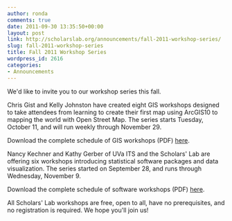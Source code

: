 ```yaml
---
author: ronda
comments: true
date: 2011-09-30 13:35:50+00:00
layout: post
link: http://scholarslab.org/announcements/fall-2011-workshop-series/
slug: fall-2011-workshop-series
title: Fall 2011 Workshop Series
wordpress_id: 2616
categories:
- Announcements
---
```


We'd like to invite you to our workshop series this fall.

Chris Gist and Kelly Johnston have created eight GIS workshops designed to take attendees from learning to create their first map using ArcGIS10 to mapping the world with Open Street Map. The series starts Tuesday, October 11, and will run weekly through November 29.

Download the complete schedule of GIS workshops (PDF) [here](http://www.scholarslab.org/wp-content/uploads/2011/09/2011fall_workshop_gis.pdf).

Nancy Kechner and Kathy Gerber of UVa ITS and the Scholars' Lab are offering six workshops introducing statistical software packages and data visualization. The series started on September 28, and runs through Wednesday, November 9.

Download the complete schedule of software workshops (PDF) [here](http://www.scholarslab.org/wp-content/uploads/2011/09/2011fall_wkshp_sw.pdf).

All Scholars' Lab workshops are free, open to all, have no prerequisites, and no registration is required. We hope you'll join us!
